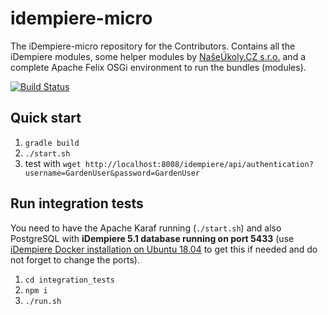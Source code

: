 # idempiere-micro
The iDempiere-micro repository for the Contributors. Contains all the iDempiere modules, some helper modules by [NašeÚkoly.CZ s.r.o.](http://www.naseukoly.cz) and a complete Apache Felix OSGi environment to run the bundles (modules).

[![Build Status](https://travis-ci.org/iDempiere-micro/idempiere-micro.svg?branch=master)](https://travis-ci.org/iDempiere-micro/idempiere-micro)

## Quick start

1. `gradle build`
2. `./start.sh`
3. test with `wget http://localhost:8008/idempiere/api/authentication?username=GardenUser&password=GardenUser`

## Run integration tests
You need to have the Apache Karaf running (`./start.sh`) and also PostgreSQL with **iDempiere 5.1 database running on port 5433** (use [iDempiere Docker installation on Ubuntu 18.04](http://support.hsharp.software/display/IDEMPIERE/iDempiere+Docker+installation+on+Ubuntu+18.04) to get this if needed and do not forget to change the ports).

1. `cd integration_tests`
2. `npm i`
3. `./run.sh`
